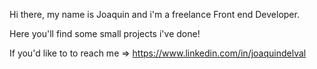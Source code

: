 <!---
delvalj/delvalj is a ✨ special ✨ repository because its `README.md` (this file) appears on your GitHub profile.
You can click the Preview link to take a look at your changes.
--->

Hi there, my name is Joaquin and i'm a freelance Front end Developer. 

Here you'll find some small projects i've done! 


If you'd like to to reach me => https://www.linkedin.com/in/joaquindelval 



